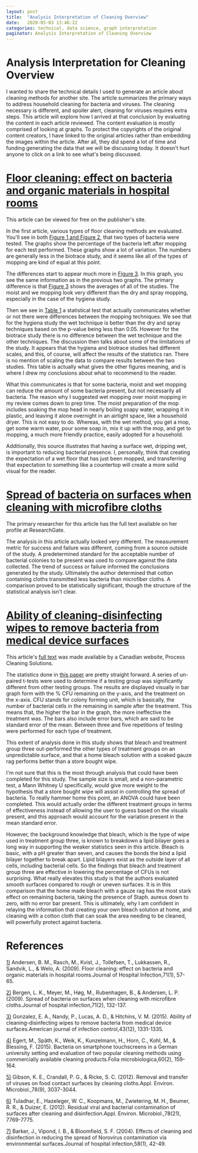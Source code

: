 ```yaml
---
layout: post
title:  "Analysis Interpretation of Cleaning Overview"
date:   2020-05-03 13:46:22
categories: technical, data science, graph interpretation
paginator: Analysis Interpretation of Cleaning Overview
---
```


# Analysis Interpretation for Cleaning Overview

I wanted to share the technical details I used to generate an article about cleaning methods for another site. The article summarizes the primary ways to address household cleaning for bacteria and viruses. The cleaning necessary is different, and spoiler alert, cleaning for viruses requires extra steps. This article will explore how I arrived at that conclusion by evaluating the content in each article reviewed. The content evaluation is mostly comprised of looking at graphs. To protect the copyrights of the original content creators, I have linked to the original articles rather than embedding the images within the article. After all, they did spend a lot of time and funding generating the data that we will be discussing today. It doesn't hurt anyone to click on a link to see what's being discussed.

# [Floor cleaning: effect on bacteria and organic materials in hospital rooms][article1]

This article can be viewed for free on the publisher's site.

In the first article, various types of floor cleaning methods are evaluated. You'll see in both [Figure 1 and Figure 2][article1_figures], that two types of bacteria were tested. The graphs show the percentage of the bacteria left after mopping for each test performed. These graphs show a lot of variation. The numbers are generally less in the biotrace study, and it seems like all of the types of mopping are kind of equal at this point.

The differences start to appear much more in [Figure 3][article1_figures]. In this graph, you see the same information as in the previous two graphs. The primary difference is that [Figure 3][article1_figures] shows the averages of all of the studies. The moist and we mopping look very different than the dry and spray mopping, especially in the case of the hygiena study.

Then we see in [Table 1][article1_tables] a statistical test that actually communicates whether or not there were differences between the mopping techniques. We see that for the hygiena study the wet technique is better than the dry and spray techniques based on the p-value being less than 0.05. However for the biotrace study there is no difference between the wet technique and the other techniques. The discussion then talks about some of the limitations of the study. It appears that the hygiena and biotrace studies had different scales, and this, of course, will affect the results of the statistics ran. There is no mention of scaling the data to compare results between the two studies. This table is actually what gives the other figures meaning, and is where I drew my conclusions about what to recommend to the reader.

What this communicates is that for some bacteria, moist and wet mopping can reduce the amount of some bacteria present, but not necessarily all bacteria. The reason why I suggested wet mopping over moist mopping in my review comes down to prep time. The moist preparation of the mop includes soaking the mop head in nearly boiling soapy water, wrapping it in plastic, and leaving it alone overnight in an airtight space, like a household dryer. This is not easy to do. Whereas, with the wet method, you get a mop, get some warm water, pour some soap in, mix it up with the mop, and get to mopping, a much more friendly practice, easily adopted for a household.

Additionally, this source illustrates that having a surface wet, dripping wet, is important to reducing bacterial presence. I, personally, think that creating the expectation of a wet floor that has just been mopped, and transferring that expectation to something like a countertop will create a more solid visual for the reader.

# [Spread of bacteria on surfaces when cleaning with microfibre cloths][article2]

The primary researcher for this article has the full text available on her profile at ResearchGate.

The analysis in this article actually looked very different. The measurement metric for success and failure was different, coming from a source outside of the study. A predetermined standard for the acceptable number of bacterial colonies to be present was used to compare against the data collected. The trend of success or failure informed the conclusions generated by the study. Ultimately the author determined that cotton containing cloths transmitted less bacteria than microfiber cloths. A comparison proved to be statistically significant, though the structure of the statistical analysis isn't clear.

# [Ability of cleaning-disinfecting wipes to remove bacteria from medical device surfaces][article3]

This article's [full text][article3_full_text] was made available by a Canadian website, Process Cleaning Solutions.

The statistics done in [this paper][article3_full_text] are pretty straight forward. A series of un-paired t-tests were used to determine if a testing group was significantly different from other testing groups. The results are displayed visually in bar graph form with the % CFU remaining on the y-axis, and the treatment on the x-axis. CFU stands for colony forming unit, which is basically, the number of bacterial cells in the remaining in sample after the treatment. This means that, the higher the bar in the graph, the more ineffective the treatment was. The bars also include error bars, which are said to be standard error of the mean. Between three and five repetitions of testing were performed for each type of treatment.

This extent of analysis done in this study shows that bleach and treatment group three out-performed the other types of treatment groups on an unpredictable surface, and that a home bleach solution with a soaked gauze rag performs better than a store bought wipe.

I'm not sure that this is the most through analysis that could have been completed for this study. The sample size is small, and a non-parametric test, a Mann Whitney U specifically, would give more weight to the hypothesis that a store bought wipe will assist in controlling the spread of bacteria. To really hammer home this point, an ANOVA could have been completed. This would actually order the different treatment groups in terms of effectiveness instead of allowing the user to guess based on the visuals present, and this approach would account for the variation present in the mean standard error.

However, the background knowledge that bleach, which is the type of wipe used in treatment group three, is known to breakdown a lipid bilayer goes a long way in supporting the weaker statistics seen in this article. Bleach is basic, with a pH greater than seven, and causes the bonds the bind a lipid bilayer together to break apart. Lipid bilayers exist as the outside layer of all cells, including bacterial cells. So the findings that bleach and treatment group three are effective in lowering the percentage of CFUs is not surprising. What really elevates this study is that the authors evaluated smooth surfaces compared to rough or uneven surfaces. It is in this comparison that the home made bleach with a gauze rag has the most stark effect on remaining bacteria, taking the presence of Staph. aureus down to zero, with no error bar present. This is ultimately, why I am confident in relaying the information that creating your own bleach solution at home, and cleaning with a cotton cloth that can soak the area needing to be cleaned, will powerfully protect against bacteria. 

# References

[1)][article1] Andersen, B. M., Rasch, M., Kvist, J., Tollefsen, T., Lukkassen, R., Sandvik, L., & Welo, A. (2009). Floor cleaning: effect on bacteria and organic materials in hospital rooms.Journal of Hospital Infection,71(1), 57-65.

[2)][article2] Bergen, L. K., Meyer, M., Høg, M., Rubenhagen, B., & Andersen, L. P. (2009). Spread of bacteria on surfaces when cleaning with microfibre cloths.Journal of hospital infection,71(2), 132-137.

[3)][article3] Gonzalez, E. A., Nandy, P., Lucas, A. D., & Hitchins, V. M. (2015). Ability of cleaning-disinfecting wipes to remove bacteria from medical device surfaces.American journal of infection control,43(12), 1331-1335.

[4)][article4] Egert, M., Späth, K., Weik, K., Kunzelmann, H., Horn, C., Kohl, M., & Blessing, F. (2015). Bacteria on smartphone touchscreens in a German university setting and evaluation of two popular cleaning methods using commercially available cleaning products.Folia microbiologica,60(2), 159-164.

[5)][article5] Gibson, K. E., Crandall, P. G., & Ricke, S. C. (2012). Removal and transfer of viruses on food contact surfaces by cleaning cloths.Appl. Environ. Microbiol.,78(9), 3037-3044.

[6)][article6] Tuladhar, E., Hazeleger, W. C., Koopmans, M., Zwietering, M. H., Beumer, R. R., & Duizer, E. (2012). Residual viral and bacterial contamination of surfaces after cleaning and disinfection.Appl. Environ. Microbiol.,78(21), 7769-7775.

[7)][article7] Barker, J., Vipond, I. B., & Bloomfield, S. F. (2004). Effects of cleaning and disinfection in reducing the spread of Norovirus contamination via environmental surfaces.Journal of hospital infection,58(1), 42-49.

[article1]: https://www.journalofhospitalinfection.com/article/S0195-6701(08)00389-7/fulltext
[article1_figures]: https://www.journalofhospitalinfection.com/article/S0195-6701(08)00389-7/fulltext#figures
[article1_tables]: https://www.journalofhospitalinfection.com/article/S0195-6701(08)00389-7/fulltext#tables
[article2]: https://www.researchgate.net/publication/23699015_Spread_of_bacteria_on_surfaces_when_cleaning_with_microfibre_cloths
[article3]: https://www.ajicjournal.org/article/S0196-6553(15)00795-6/fulltext
[article3_full_text]: http://www.processcleaningsolutions.com/pdf/efficacyofdisinfectingwipeshighlighted.pdf
[article4]: https://link.springer.com/article/10.1007/s12223-014-0350-2
[article5]: https://aem.asm.org/content/78/9/3037.full
[article6]: https://aem.asm.org/content/78/21/7769.full
[article7]: https://www.journalofhospitalinfection.com/article/S0195-6701(04)00208-7/fulltext
